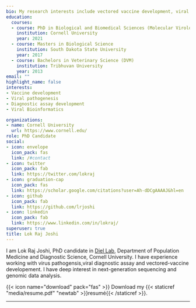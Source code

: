 ```yaml
---
bio: My research interests include vectored vaccine development, viral pathogenesis, diagnostic assay development,reverse genetics, viral bioinformatics.
education:
  courses:
  - course: PhD in Biological and Biomedical Sciences (Molecular Virology)
    institution: Cornell University 
    year: 2021
  - course: Masters in Biological Science 
    institution: South Dakota State University
    year: 2017
  - course: Bachelors in Veterinary Science (DVM)
    institution: Tribhuvan University
    year: 2013
email: ""
highlight_name: false
interests:
- Vaccine development 
- Viral pathogenesis 
- Diagnostic assay development
- Viral Bioinformatics

organizations:
- name: Cornell University
  url: https://www.cornell.edu/
role: PhD Candidate
social:
- icon: envelope
  icon_pack: fas
  link: /#contact
- icon: twitter
  icon_pack: fab
  link: https://twitter.com/lokraj
- icon: graduation-cap
  icon_pack: fas
  link: https://scholar.google.com/citations?user=Ah-dDCgAAAAJ&hl=en
- icon: github
  icon_pack: fab
  link: https://github.com/lrjoshi
- icon: linkedin
  icon_pack: fab
  link: https://www.linkedin.com/in/lokraj/
superuser: true
title: Lok Raj Joshi
---
```


I am Lok Raj Joshi, PhD candidate in [Diel Lab](https://www.diellab.net), Department of Population Medicine and Diagnostic Science, Cornell University. I have experience working with virus pathogensis,viral diagnostic assay and vectored-vaccine developement. I have deep interest in next-generation sequencing and genomic data analysis. 


{{< icon name="download" pack="fas" >}} Download my {{< staticref "media/resume.pdf" "newtab" >}}resumé{{< /staticref >}}.


***